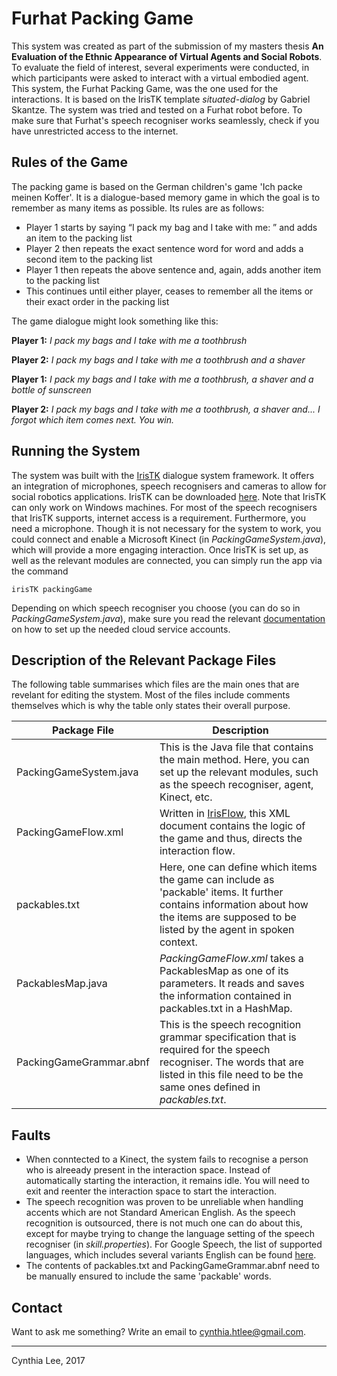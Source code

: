 # Furhat Packing Game
This system was created as part of the submission of my masters thesis  **An Evaluation of the Ethnic Appearance of Virtual Agents and Social Robots**. To evaluate the field of interest, several experiments were conducted, in which participants were asked to interact with a virtual embodied agent. This system, the Furhat Packing Game, was the one used for the interactions. It is based on the IrisTK template *situated-dialog* by Gabriel Skantze. The system was tried and tested on a Furhat robot before. To make sure that Furhat's speech recogniser works seamlessly, check if you have unrestricted access to the internet.

## Rules of the Game
The packing game is based on the German children's game 'Ich packe meinen Koffer'. It is a dialogue-based memory game in which the goal is to remember as many items as possible. Its rules are as follows:
  - Player 1 starts by saying “I pack my bag and I take with me: ” and adds an item to the packing list
  - Player 2 then repeats the exact sentence word for word and adds a second item to the packing list
  - Player 1 then repeats the above sentence and, again, adds another item to the packing list
  - This continues until either player, ceases to remember all the items or their exact order in the packing list 

The game dialogue might look something like this:

**Player 1:** *I pack my bags and I take with me a toothbrush*

**Player 2:** *I pack my bags and I take with me a toothbrush and a shaver*

**Player 1:** *I pack my bags and I take with me a toothbrush, a shaver and a bottle of sunscreen*

**Player 2:** *I pack my bags and I take with me a toothbrush, a shaver and... I forgot which item comes next. You win.*



## Running the System
The system was built with the [IrisTK](http://www.iristk.net/) dialogue system framework. It offers an integration of microphones, speech recognisers and cameras to allow for social robotics applications. IrisTK can be downloaded [here](http://www.iristk.net/download.html). Note that IrisTK can only work on Windows machines.
For most of the speech recognisers that IrisTK supports, internet access is a requirement. Furthermore, you need a microphone. Though it is not necessary for the system to work, you could connect and enable a Microsoft Kinect (in *PackingGameSystem.java*), which will provide a more engaging interaction.
Once IrisTK is set up, as well as the relevant modules are connected, you can simply run the app via the command

    irisTK packingGame
    
Depending on which speech recogniser you choose (you can do so in *PackingGameSystem.java*), make sure you read the relevant [documentation](https://docs.myfurhat.com/recognizers/) on how to set up the needed cloud service accounts.


## Description of the Relevant Package Files
The following table summarises which files are the main ones that are revelant for editing the stystem. Most of the files include comments themselves which is why the table only states their overall purpose.

|Package File|Description|
|----|----|
|PackingGameSystem.java|This is the Java file that contains the main method. Here, you can set up the relevant modules, such as the speech recogniser, agent, Kinect, etc.|
|PackingGameFlow.xml|Written in [IrisFlow](http://www.iristk.net/irisflow_overview.html), this XML document contains the logic of the game and thus, directs the interaction flow.|
|packables.txt|Here, one can define which items the game can include as 'packable' items. It further contains information about how the items are supposed to be listed by the agent in spoken context.|
|PackablesMap.java|*PackingGameFlow.xml* takes a PackablesMap as one of its parameters. It reads and saves the information contained in packables.txt in a HashMap.|
|PackingGameGrammar.abnf|This is the speech recognition grammar specification that is required for the speech recogniser. The words that are listed in this file need to be the same ones defined in *packables.txt*.|

## Faults
- When conntected to a Kinect, the system fails to recognise a person who is alreeady present in the interaction space. Instead of automatically starting the interaction, it remains idle. You will need to exit and reenter the interaction space to start the interaction.
- The speech recognition was proven to be unreliable when handling accents which are not Standard American English. As the speech recognition is outsourced, there is not much one can do about this, except for maybe trying to change the language setting of the speech recogniser (in *skill.properties*). For Google Speech, the list of supported languages, which includes several variants English can be found [here](https://cloud.google.com/speech/docs/languages).
- The contents of packables.txt and PackingGameGrammar.abnf need to be manually ensured to include the same 'packable' words.

## Contact
Want to ask me something? Write an email to [cynthia.htlee@gmail.com](mailto:cynthia.htlee@gmail.com).

---------------------------------------------
Cynthia Lee, 2017

